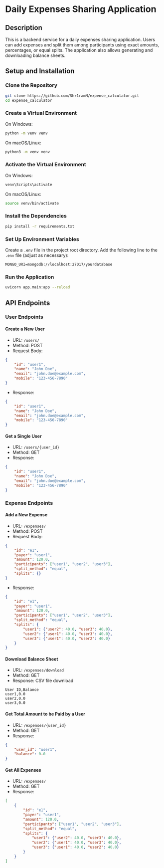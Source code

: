 # Daily Expenses Sharing Application

## Description
This is a backend service for a daily expenses sharing application. Users can add expenses and split them among participants using exact amounts, percentages, or equal splits. The application also allows generating and downloading balance sheets.

## Setup and Installation

### Clone the Repository

```bash
git clone https://github.com/Shr1ramN/expense_calculator.git
cd expense_calculator
```

### Create a Virtual Environment

On Windows:

```bash
python -m venv venv
```

On macOS/Linux:

```bash
python3 -m venv venv
```

### Activate the Virtual Environment

On Windows:

```bash
venv\Scripts\activate
```

On macOS/Linux:

```bash
source venv/bin/activate
```

### Install the Dependencies

```bash
pip install -r requirements.txt
```

### Set Up Environment Variables
Create a `.env` file in the project root directory.
Add the following line to the `.env` file (adjust as necessary):

```dotenv
MONGO_URI=mongodb://localhost:27017/yourdatabase
```

### Run the Application

```bash
uvicorn app.main:app --reload
```

## API Endpoints

### User Endpoints

#### Create a New User

- URL: `/users/`
- Method: POST
- Request Body:
```json
{
    "id": "user1",
    "name": "John Doe",
    "email": "john.doe@example.com",
    "mobile": "123-456-7890"
}
```
- Response:
```json
{
    "id": "user1",
    "name": "John Doe",
    "email": "john.doe@example.com",
    "mobile": "123-456-7890"
}
```

#### Get a Single User

- URL: `/users/{user_id}`
- Method: GET
- Response:
```json
{
    "id": "user1",
    "name": "John Doe",
    "email": "john.doe@example.com",
    "mobile": "123-456-7890"
}
```

### Expense Endpoints

#### Add a New Expense

- URL: `/expenses/`
- Method: POST
- Request Body:
```json
{
    "id": "e1",
    "payer": "user1",
    "amount": 120.0,
    "participants": ["user1", "user2", "user3"],
    "split_method": "equal",
    "splits": {}
}
```
- Response:
```json
{
    "id": "e1",
    "payer": "user1",
    "amount": 120.0,
    "participants": ["user1", "user2", "user3"],
    "split_method": "equal",
    "splits": {
        "user1": {"user2": 40.0, "user3": 40.0},
        "user2": {"user1": 40.0, "user3": 40.0},
        "user3": {"user1": 40.0, "user2": 40.0}
    }
}
```

#### Download Balance Sheet

- URL: `/expenses/download`
- Method: GET
- Response: CSV file download
```csv
User ID,Balance
user1,0.0
user2,0.0
user3,0.0
```

#### Get Total Amount to be Paid by a User

- URL: `/expenses/{user_id}`
- Method: GET
- Response:
```json
{
    "user_id": "user1",
    "balance": 0.0
}
```

#### Get All Expenses

- URL: `/expenses/`
- Method: GET
- Response:
```json
[
    {
        "id": "e1",
        "payer": "user1",
        "amount": 120.0,
        "participants": ["user1", "user2", "user3"],
        "split_method": "equal",
        "splits": {
            "user1": {"user2": 40.0, "user3": 40.0},
            "user2": {"user1": 40.0, "user3": 40.0},
            "user3": {"user1": 40.0, "user2": 40.0}
        }
    }
]
```
